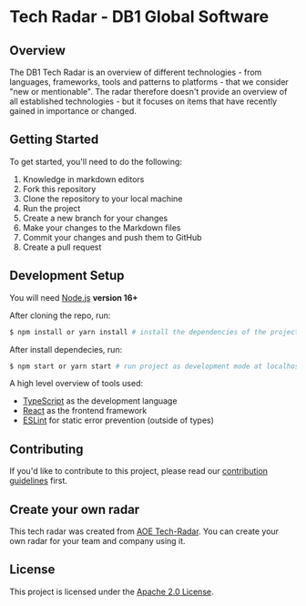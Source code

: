 # Tech Radar - DB1 Global Software 

## Overview

The DB1 Tech Radar is an overview of different technologies - from languages, frameworks, tools and patterns to platforms - that we consider "new or mentionable". The radar therefore doesn't provide an overview of all established technologies - but it focuses on items that have recently gained in importance or changed.

## Getting Started

To get started, you'll need to do the following:

1. Knowledge in markdown editors
2. Fork this repository
3. Clone the repository to your local machine
4. Run the project
5. Create a new branch for your changes
6. Make your changes to the Markdown files
7. Commit your changes and push them to GitHub
8. Create a pull request

## Development Setup

You will need [Node.js](https://nodejs.org) **version 16+**

After cloning the repo, run:

```bash
$ npm install or yarn install # install the dependencies of the project
```

After install dependecies, run:

```bash
$ npm start or yarn start # run project as development mode at localhost:3000
```

A high level overview of tools used:

- [TypeScript](https://www.typescriptlang.org/) as the development language
- [React](hhttps://react.dev/) as the frontend framework
- [ESLint](https://eslint.org/) for static error prevention (outside of types)

## Contributing

If you'd like to contribute to this project, please read our [contribution guidelines](CONTRIBUTING.md) first.

## Create your own radar

This tech radar was created from [AOE Tech-Radar](https://github.com/AOEpeople/aoe_technology_radar#create-your-own-radar). You can create your own radar for your team and company using it.

## License

This project is licensed under the [Apache 2.0 License](LICENSE).
